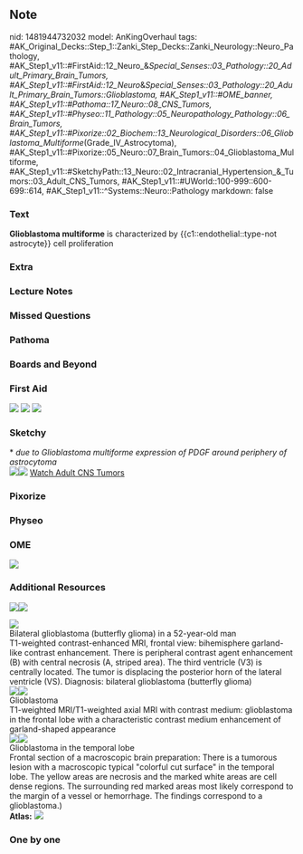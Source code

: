 ## Note
nid: 1481944732032
model: AnKingOverhaul
tags: #AK_Original_Decks::Step_1::Zanki_Step_Decks::Zanki_Neurology::Neuro_Pathology, #AK_Step1_v11::#FirstAid::12_Neuro_&_Special_Senses::03_Pathology::20_Adult_Primary_Brain_Tumors, #AK_Step1_v11::#FirstAid::12_Neuro_&_Special_Senses::03_Pathology::20_Adult_Primary_Brain_Tumors::Glioblastoma, #AK_Step1_v11::#OME_banner, #AK_Step1_v11::#Pathoma::17_Neuro::08_CNS_Tumors, #AK_Step1_v11::#Physeo::11_Pathology::05_Neuropathology_Pathology::06_Brain_Tumors, #AK_Step1_v11::#Pixorize::02_Biochem::13_Neurological_Disorders::06_Glioblastoma_Multiforme_(Grade_IV_Astrocytoma), #AK_Step1_v11::#Pixorize::05_Neuro::07_Brain_Tumors::04_Glioblastoma_Multiforme, #AK_Step1_v11::#SketchyPath::13_Neuro::02_Intracranial_Hypertension_&_Tumors::03_Adult_CNS_Tumors, #AK_Step1_v11::#UWorld::100-999::600-699::614, #AK_Step1_v11::^Systems::Neuro::Pathology
markdown: false

### Text
<div>
  <b>Glioblastoma multiforme</b> is characterized by
  {{c1::endothelial::type-not astrocyte}} cell proliferation
</div>

### Extra


### Lecture Notes


### Missed Questions


### Pathoma


### Boards and Beyond


### First Aid
<img src="tmpaFQ72v.png"> <img src="tmplflI5l.png"> <img src=
"tmp62HqRa.png">

### Sketchy
<div>
  * <i>due to Glioblastoma multiforme expression of PDGF around
  periphery of astrocytoma</i>
</div><img src=
"GBM%20microvascular%20proliferation_1566160514431.jpg" class=
"resizer"><img src="Zoverall%20picture%20(88)_1566160514431.JPG"
class="resizer"> <a href=
"https://dashboard.sketchy.com/study/medical/courses/medical-pathophysiology/units/medical-pathophysiology-neuro/videos/medical-pathophysiology-neuro-intracranial-hypertension-and-tumors-adult-cns-tumors?utm_source=anki&utm_medium=partnership&utm_campaign=february_update&utm_content=medical">
Watch Adult CNS Tumors</a>

### Pixorize


### Physeo


### OME
<div class="ome-widget">
  <a href="https://onlinemeded.org?ref=anki"><img src=
  "_OME_AnkiFlashcards_General_4.png"></a>
</div>

### Additional Resources
<img src="big_5081d9273c8be.jpg"><img src="5081d9273c8be.jpg">
<div>
  <img src="paste-59d54c21d44a588a18a5a0bfb8b39f77ac0bcd63.jpg">
  <div>
    <div>
      <div>
        Bilateral glioblastoma (butterfly glioma) in a 52-year-old
        man
      </div>
    </div>
    <div>
      <div>
        <div>
          T1-weighted contrast-enhanced MRI, frontal view:
          bihemisphere garland-like contrast enhancement. There is
          peripheral contrast agent enhancement (B) with central
          necrosis (A, striped area). The third ventricle (V3) is
          centrally located. The tumor is displacing the posterior
          horn of the lateral ventricle (VS). Diagnosis: bilateral
          glioblastoma (butterfly glioma)
        </div>
      </div>
    </div>
  </div>
  <div><img src="big_5081d9207d2ae.jpg"><img src=
  "5081d9207d2ae.jpg"></div>
  <div>
    <div>
      <div>
        Glioblastoma
      </div>
    </div>
    <div>
      <div>
        <div>
          T1-weighted MRI/T1-weighted axial MRI with contrast
          medium: glioblastoma in the frontal lobe with a
          characteristic contrast medium enhancement of
          garland-shaped appearance
        </div>
      </div>
    </div>
  </div>
  <div><img src="big_5081d94d640bd.jpg"><img src=
  "5081d94d640bd.jpg"></div>
  <div>
    <div>
      <div>
        Glioblastoma in the temporal lobe
      </div>
    </div>
  </div>
</div>
<div>
  Frontal section of a macroscopic brain preparation: There is a
  tumorous lesion with a macroscopic typical "colorful cut surface"
  in the temporal lobe. The yellow areas are necrosis and the
  marked white areas are cell dense regions. The surrounding red
  marked areas most likely correspond to the margin of a vessel or
  hemorrhage. The findings correspond to a glioblastoma.)
</div><b>Atlas:</b> <img src="tmpM3JxdH.png">

### One by one

